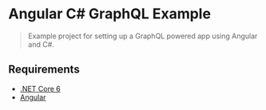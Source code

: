 # Angular C\# GraphQL Example

> Example project for setting up a GraphQL powered app using Angular and C\#.

## Requirements

- [.NET Core 6](https://dotnet.microsoft.com/)
- [Angular](https://angular.io)
